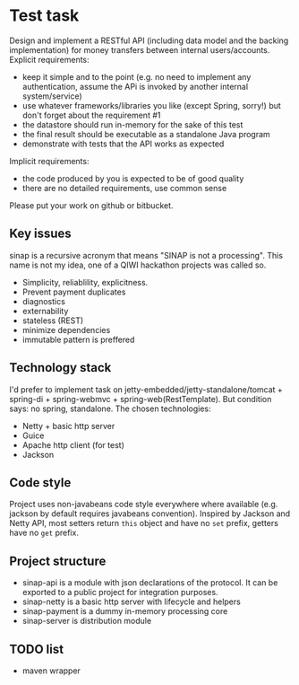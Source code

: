Test task
=================

Design and implement a RESTful API (including data model and the backing implementation) for money transfers between internal users/accounts.
Explicit requirements:

* keep it simple and to the point (e.g. no need to implement any authentication, assume the APi is invoked by another internal system/service)
* use whatever frameworks/libraries you like (except Spring, sorry!) but don't forget about the requirement #1
* the datastore should run in-memory for the sake of this test
* the final result should be executable as a standalone Java program
* demonstrate with tests that the API works as expected

Implicit requirements:
* the code produced by you is expected to be of good quality
* there are no detailed requirements, use common sense

Please put your work on github or bitbucket.

Key issues
------------
sinap is a recursive acronym that means "SINAP is not a processing".
This name is not my idea, one of a QIWI hackathon projects was called so.

* Simplicity, reliablility, explicitness.
* Prevent payment duplicates
* diagnostics
* externability
* stateless (REST)
* minimize dependencies
* immutable pattern is preffered

Technology stack
------------
I'd prefer to implement task on jetty-embedded/jetty-standalone/tomcat + spring-di + spring-webmvc + spring-web(RestTemplate).
But condition says: no spring, standalone.
The chosen technologies:
* Netty + basic http server
* Guice
* Apache http client (for test)
* Jackson

Code style
------------
Project uses non-javabeans code style everywhere where available (e.g. jackson by default requires javabeans convention).
Inspired by Jackson and Netty API, most setters return ```this``` object and have no ```set``` prefix, getters have no ```get``` prefix.

Project structure
------------
* sinap-api is a module with json declarations of the protocol. It can be exported to a public project for integration purposes.
* sinap-netty is a basic http server with lifecycle and helpers
* sinap-payment is a dummy in-memory processing core
* sinap-server is distribution module

TODO list
------------
* maven wrapper
